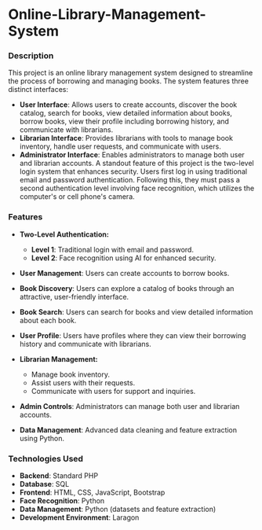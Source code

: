 # Online-Library-Management-System

### Description
This project is an online library management system designed to streamline the process of borrowing and managing books. The system features three distinct interfaces:

- **User Interface**: Allows users to create accounts, discover the book catalog, search for books, view detailed information about books, borrow books, view their profile including borrowing history, and communicate with librarians.
- **Librarian Interface**: Provides librarians with tools to manage book inventory, handle user requests, and communicate with users.
- **Administrator Interface**: Enables administrators to manage both user and librarian accounts.
A standout feature of this project is the two-level login system that enhances security. Users first log in using traditional email and password authentication. Following this, they must pass a second authentication level involving face recognition, which utilizes the computer's or cell phone's camera.



### Features

- **Two-Level Authentication:**
  - **Level 1**: Traditional login with email and password.
  - **Level 2**: Face recognition using AI for enhanced security.
    
- **User Management**: Users can create accounts to borrow books.
- **Book Discovery**: Users can explore a catalog of books through an attractive, user-friendly interface.
- **Book Search**: Users can search for books and view detailed information about each book.
- **User Profile**: Users have profiles where they can view their borrowing history and communicate with librarians.
- **Librarian Management:**
  - Manage book inventory.
  - Assist users with their requests.
  - Communicate with users for support and inquiries.
    
- **Admin Controls**: Administrators can manage both user and librarian accounts.
- **Data Management**: Advanced data cleaning and feature extraction using Python.


### Technologies Used
- **Backend**: Standard PHP
- **Database**: SQL
- **Frontend**: HTML, CSS, JavaScript, Bootstrap
- **Face Recognition**: Python
- **Data Management**: Python (datasets and feature extraction)
- **Development Environment**: Laragon
